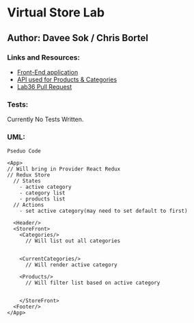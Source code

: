 # Virtual Store Lab

## Author: Davee Sok / Chris Bortel

### Links and Resources:

<!-- - [ci/cd](http://xyz.com) (GitHub Actions) -->

- [Front-End application](https://daveesvirtualstorelab.netlify.app/)
- [API used for Products & Categories](https://davee-auth-api-server.herokuapp.com/)
- [Lab36 Pull Request](https://github.com/davee-401-advanced-javascript/storefront/pull/1)

### Tests:

<!-- - How do you run tests?
- Any tests of note?
- Describe any tests that you did not complete, skipped, etc -->

Currently No Tests Written.

### UML:

<!-- Link to an image of the UML for your application and response to events -->

```
Pseduo Code

<App>
// Will bring in Provider React Redux
// Redux Store
  // States
    - active category
    - category list
    - products list
  // Actions
    - set active category(may need to set default to first)

  <Header/>
  <StoreFront>
    <Categories/>
      // Will list out all categories


    <CurrentCategories/>
      // Will render active category

    <Products/>
      // Will filter list based on active category


    </StoreFront>
  <Footer/>
</App>


```
